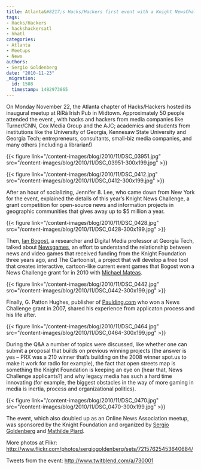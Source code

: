 ```yaml
---
title: Atlanta&#8217;s Hacks/Hackers first event with a Knight NewsChallenge Panel
tags:
- Hacks/Hackers
- hackshackersatl
- hhatl
categories:
- Atlanta
- Meetups
- News
authors:
- Sergio Goldenberg
date: "2010-11-23"
_migration:
  id: 1508
  timestamp: 1482973865
---
```


On Monday November 22, the Atlanta chapter of Hacks/Hackers hosted its inaugural meetup at RíRá Irish Pub in Midtown. Approximately 50 people attended the event , with hacks and hackers from media companies like Turner/CNN, Cox Media Group and the AJC; academics and students from institutions like the University of Georgia, Kennesaw State University and Georgia Tech; entrepreneurs, consultants, small-biz media companies, and many others (including a librarian!)

{{< figure link="/content-images/blog/2010/11/DSC\_03951.jpg" src="/content-images/blog/2010/11/DSC\_03951-300x199.jpg" >}}

<!--more-->

{{< figure link="/content-images/blog/2010/11/DSC\_0412.jpg" src="/content-images/blog/2010/11/DSC\_0412-300x199.jpg" >}}

After an hour of socializing, Jennifer 8. Lee, who came down from New York for the event, explained the details of this year’s Knight News Challenge, a grant competition for open-source news and information projects in geographic communities that gives away up to $5 million a year.

{{< figure link="/content-images/blog/2010/11/DSC\_0428.jpg" src="/content-images/blog/2010/11/DSC\_0428-300x199.jpg" >}}

Then, [Ian Bogost][1], a researcher and Digital Media professor at Georgia Tech, talked about [Newsgames][2], an effort to understand the relationship between news and video games that received funding from the Knight Foundation three years ago, and The Cartoonist, a project that will develop a free tool that creates interactive, cartoon-like current event games that Bogost won a News Challenge grant for in 2010 with [Michael Mateas][3].

{{< figure link="/content-images/blog/2010/11/DSC\_0442.jpg" src="/content-images/blog/2010/11/DSC\_0442-300x199.jpg" >}}

Finally, G. Patton Hughes, publisher of [Paulding.com][4] who won a News Challenge grant in 2007, shared his experience from applicaton process and his life after.

{{< figure link="/content-images/blog/2010/11/DSC\_0464.jpg" src="/content-images/blog/2010/11/DSC\_0464-300x199.jpg" >}}

During the Q&A a number of topics were discussed, like whether one can submit a proposal that builds on previous winning projects (the answer is yes &#8211; PRX was a 210 winner that&#8217;s building on the 2008 winner spot.us to make it work for radio for example), the fact that open streets map is something the Knight Foundation is keeping an eye on (hear that, News Challenge applicants?) and why legacy media has such a hard time innovating (for example, the biggest obstacles in the way of more gaming in media is inertia, process and organizational politics).

{{< figure link="/content-images/blog/2010/11/DSC\_0470.jpg" src="/content-images/blog/2010/11/DSC\_0470-300x199.jpg" >}}

The event, which also doubled up as an Online News Association meetup, was sponsored by the Knight Foundation and organized by [Sergio Goldenberg][5] and [Mathilde Piard][6].

More photos at Flikr: <http://www.flickr.com/photos/sergiogoldenberg/sets/72157625453640684/>

Tweets from the event: <http://www.twitblend.com/a/730001>

 [1]: http://www.bogost.com/
 [2]: http://www.bogost.com/books/newsgamesbook.shtml
 [3]: http://users.soe.ucsc.edu/~michaelm/
 [4]: http://paulding.com/
 [5]: http://twitter.com/sgoldenberg
 [6]: http://twitter.com/mathildepiard
